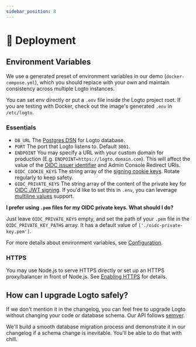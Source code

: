 ```yaml
---
sidebar_position: 8
---
```


# 🚀 Deployment

## Environment Variables

We use a generated preset of environment variables in our demo (`docker-compose.yml`), which you should replace with your own and maintain consistency across multiple Logto instances.

You can set env directly or put a `.env` file inside the Logto project root. If you are testing with Docker, check out the image's generated `.env` in `/etc/logto`.

### Essentials

- `DB_URL` The [Postgres DSN](https://www.postgresql.org/docs/14/libpq-connect.html#id-1.7.3.8.3.6) for Logto database.
- `PORT` The port that Logto listens to. Default `3001`.
- `ENDPOINT` You may specify a URL with your custom domain for production (E.g. `ENDPOINT=https://logto.domain.com`). This will affect the value of the [OIDC issuer identifier](https://openid.net/specs/openid-connect-core-1_0.html#IssuerIdentifier) and Admin Console Redirect URIs.
- `OIDC_COOKIE_KEYS` The string array of the [signing cookie keys](https://github.com/panva/node-oidc-provider/blob/main/docs/README.md#cookieskeys). Rotate regularly to keep safety.
- `OIDC_PRIVATE_KEYS` The string array of the content of the private key for [OIDC JWT signing](https://openid.net/specs/openid-connect-core-1_0.html#Signing). If you'd like to set this in `.env`, you can leverage [multiline values](https://github.com/motdotla/dotenv#multiline-values) support.

**I prefer using `.pem` files for my OIDC private keys. What should I do?**

Just leave `OIDC_PRIVATE_KEYS` empty, and set the path of your `.pem` file in the `OIDC_PRIVATE_KEY_PATHS` array. It has a default value of `['./oidc-private-key.pem']`.

For more details about environment variables, see [Configuration](../../references/core/configuration.md).

### HTTPS

You may use Node.js to serve HTTPS directly or set up an HTTPS proxy/balancer in front of Node.js. See [Enabling HTTPS](../../references/core/configuration.md#enabling-https) for details.

## How can I upgrade Logto safely?

If we don't mention it in the changelog, you can feel free to upgrade Logto without changing your code or database schema. Our API follows [semver](https://semver.org/).

We'll build a smooth database migration process and demonstrate it in our changelog if a schema change is inevitable. You'll be able to do that with chill.

